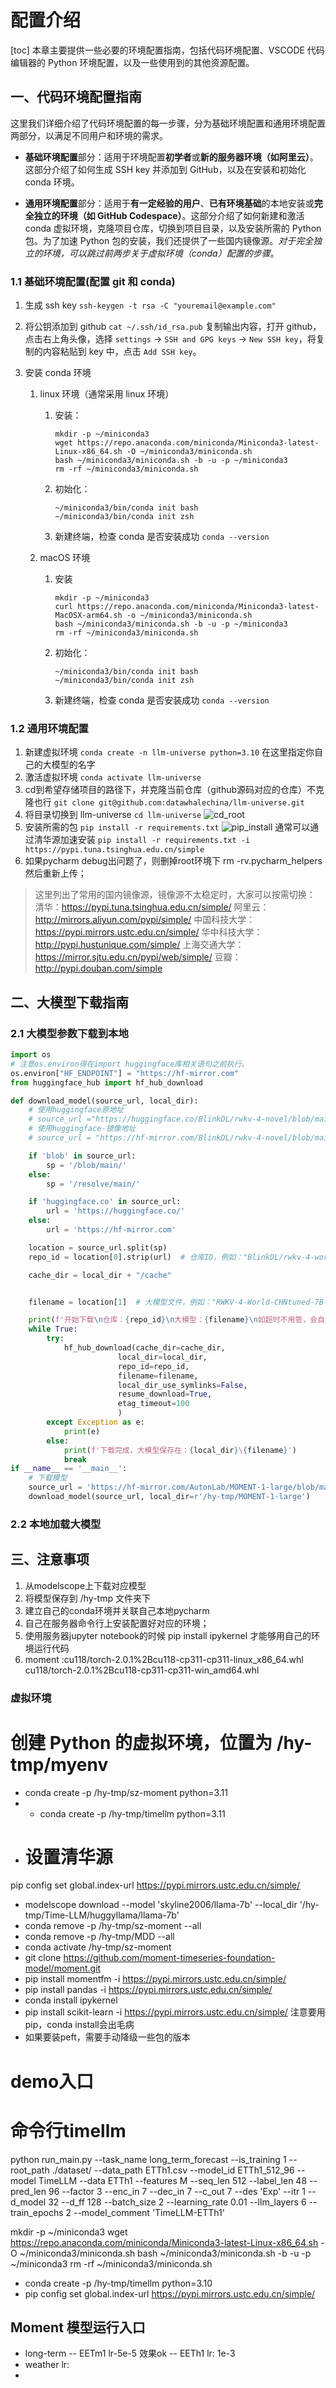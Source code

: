 # 配置介绍

[toc]
本章主要提供一些必要的环境配置指南，包括代码环境配置、VSCODE 代码编辑器的 Python 环境配置，以及一些使用到的其他资源配置。

## 一、代码环境配置指南

这里我们详细介绍了代码环境配置的每一步骤，分为基础环境配置和通用环境配置两部分，以满足不同用户和环境的需求。

- **基础环境配置**部分：适用于环境配置**初学者**或**新的服务器环境（如阿里云）**。这部分介绍了如何生成 SSH key 并添加到 GitHub，以及在安装和初始化 conda 环境。

- **通用环境配置**部分：适用于**有一定经验的用户**、**已有环境基础**的本地安装或**完全独立的环境（如 GitHub Codespace）**。这部分介绍了如何新建和激活 conda 虚拟环境，克隆项目仓库，切换到项目目录，以及安装所需的 Python 包。为了加速 Python 包的安装，我们还提供了一些国内镜像源。*对于完全独立的环境，可以跳过前两步关于虚拟环境（conda）配置的步骤*。

### 1.1 基础环境配置(配置 git 和 conda)

1. 生成 ssh key
   `ssh-keygen -t rsa -C "youremail@example.com"`
2. 将公钥添加到 github
   `cat ~/.ssh/id_rsa.pub`
   复制输出内容，打开 github，点击右上角头像，选择 `settings` -> `SSH and GPG keys` -> `New SSH key`，将复制的内容粘贴到 key 中，点击 `Add SSH key`。
   

3. 安装 conda 环境

   1. linux 环境（通常采用 linux 环境）

      1. 安装：

         ```shell
         mkdir -p ~/miniconda3
         wget https://repo.anaconda.com/miniconda/Miniconda3-latest-Linux-x86_64.sh -O ~/miniconda3/miniconda.sh
         bash ~/miniconda3/miniconda.sh -b -u -p ~/miniconda3
         rm -rf ~/miniconda3/miniconda.sh
         ```

      2. 初始化：

         ```shell
         ~/miniconda3/bin/conda init bash
         ~/miniconda3/bin/conda init zsh
         ```

      3. 新建终端，检查 conda 是否安装成功 `conda --version`

   2. macOS 环境

      1. 安装

         ```shell
         mkdir -p ~/miniconda3
         curl https://repo.anaconda.com/miniconda/Miniconda3-latest-MacOSX-arm64.sh -o ~/miniconda3/miniconda.sh
         bash ~/miniconda3/miniconda.sh -b -u -p ~/miniconda3
         rm -rf ~/miniconda3/miniconda.sh
         ```

      2. 初始化：
         ```shell
         ~/miniconda3/bin/conda init bash
         ~/miniconda3/bin/conda init zsh
         ```

      3. 新建终端，检查 conda 是否安装成功 `conda --version`
    
### 1.2 通用环境配置 

1. 新建虚拟环境
   `conda create -n llm-universe python=3.10`
   在这里指定你自己的大模型的名字
2. 激活虚拟环境
   `conda activate llm-universe`
3. cd到希望存储项目的路径下，并克隆当前仓库（github源码对应的仓库）不克隆也行
   `git clone git@github.com:datawhalechina/llm-universe.git`
4. 将目录切换到 llm-universe
   `cd llm-universe`
   ![cd_root](../../figures/C1-7-cd_root.png)
5. 安装所需的包
   `pip install -r requirements.txt`
   ![pip_install](../../figures/C1-7-pip_install.png)
   通常可以通过清华源加速安装
   `pip install -r requirements.txt -i https://pypi.tuna.tsinghua.edu.cn/simple`
6. 如果pycharm debug出问题了，则删掉root环境下 rm -rv.pycharm_helpers  然后重新上传；
> 这里列出了常用的国内镜像源，镜像源不太稳定时，大家可以按需切换：
> 清华：https://pypi.tuna.tsinghua.edu.cn/simple/
> 阿里云：http://mirrors.aliyun.com/pypi/simple/
> 中国科技大学：https://pypi.mirrors.ustc.edu.cn/simple/
> 华中科技大学：http://pypi.hustunique.com/simple/
> 上海交通大学：https://mirror.sjtu.edu.cn/pypi/web/simple/
> 豆瓣：http://pypi.douban.com/simple

## 二、大模型下载指南

### 2.1 大模型参数下载到本地 

```python
import os
# 注意os.environ得在import huggingface库相关语句之前执行。
os.environ["HF_ENDPOINT"] = "https://hf-mirror.com"
from huggingface_hub import hf_hub_download

def download_model(source_url, local_dir):
    # 使用huggingface原地址
    # source_url ="https://huggingface.co/BlinkDL/rwkv-4-novel/blob/main/RWKV-4-Novel-7B-v1-ChnEng-20230426-ctx8192.pth"
    # 使用huggingface-镜像地址
    # source_url = "https://hf-mirror.com/BlinkDL/rwkv-4-novel/blob/main/RWKV-4-Novel-7B-v1-ChnEng-20230426-ctx8192.pth"

    if 'blob' in source_url:
        sp = '/blob/main/'
    else:
        sp = '/resolve/main/'

    if 'huggingface.co' in source_url:
        url = 'https://huggingface.co/'
    else:
        url = 'https://hf-mirror.com'

    location = source_url.split(sp)
    repo_id = location[0].strip(url)  # 仓库ID，例如："BlinkDL/rwkv-4-world"

    cache_dir = local_dir + "/cache"


    filename = location[1]  # 大模型文件，例如："RWKV-4-World-CHNtuned-7B-v1-20230709-ctx4096.pth"

    print(f'开始下载\n仓库：{repo_id}\n大模型：{filename}\n如超时不用管，会自定继续下载，直至完成。中途中断，再次运行将继续下载。')
    while True:
        try:
            hf_hub_download(cache_dir=cache_dir,
                        local_dir=local_dir,
                        repo_id=repo_id,
                        filename=filename,
                        local_dir_use_symlinks=False,
                        resume_download=True,
                        etag_timeout=100
                        )
        except Exception as e:
            print(e)
        else:
            print(f'下载完成，大模型保存在：{local_dir}\{filename}')
            break
if __name__ == '__main__':
    # 下载模型
    source_url = 'https://hf-mirror.com/AutonLab/MOMENT-1-large/blob/main/pytorch_model.bin'
    download_model(source_url, local_dir=r'/hy-tmp/MOMENT-1-large')
```

### 2.2 本地加载大模型


## 三、注意事项
1. 从modelscope上下载对应模型
2. 将模型保存到 /hy-tmp 文件夹下
3. 建立自己的conda环境并关联自己本地pycharm
4. 自己在服务器命令行上安装配置好对应的环境；
5. 使用服务器jupyter notebook的时候 pip install ipykernel 才能够用自己的环境运行代码
6. moment :cu118/torch-2.0.1%2Bcu118-cp311-cp311-linux_x86_64.whl
cu118/torch-2.0.1%2Bcu118-cp311-cp311-win_amd64.whl


### 虚拟环境
# 创建 Python 的虚拟环境，位置为 /hy-tmp/myenv
- conda create -p /hy-tmp/sz-moment python=3.11
- - conda create -p /hy-tmp/timellm python=3.11
- # 设置清华源
pip config set global.index-url https://pypi.mirrors.ustc.edu.cn/simple/
- modelscope download --model 'skyline2006/llama-7b' --local_dir '/hy-tmp/Time-LLM/huggyllama/llama-7b'
- conda remove -p /hy-tmp/sz-moment --all
- conda remove -p /hy-tmp/MDD --all
- conda activate /hy-tmp/sz-moment
- git clone https://github.com/moment-timeseries-foundation-model/moment.git
- pip install momentfm -i  https://pypi.mirrors.ustc.edu.cn/simple/
- pip install pandas -i  https://pypi.mirrors.ustc.edu.cn/simple/
- conda install ipykernel
- pip install scikit-learn -i  https://pypi.mirrors.ustc.edu.cn/simple/  注意要用pip，conda install会出毛病
- 如果要装peft，需要手动降级一些包的版本


# demo入口
# 命令行timellm
python run_main.py --task_name long_term_forecast   --is_training 1   --root_path ./dataset/   --data_path ETTh1.csv --model_id ETTh1_512_96   --model TimeLLM   --data ETTh1   --features M   --seq_len 512   --label_len 48   --pred_len 96 --factor 3   --enc_in 7   --dec_in 7   --c_out 7   --des 'Exp'   --itr 1   --d_model 32   --d_ff 128   --batch_size 2 --learning_rate 0.01   --llm_layers 6   --train_epochs 2   --model_comment 'TimeLLM-ETTh1'


mkdir -p ~/miniconda3
wget https://repo.anaconda.com/miniconda/Miniconda3-latest-Linux-x86_64.sh -O ~/miniconda3/miniconda.sh
bash ~/miniconda3/miniconda.sh -b -u -p ~/miniconda3
rm -rf ~/miniconda3/miniconda.sh
- conda create -p /hy-tmp/timellm python=3.10
- pip config set global.index-url https://pypi.mirrors.ustc.edu.cn/simple/



## Moment 模型运行入口
- long-term
-- EETm1  lr-5e-5  效果ok
--  EETh1  lr: 1e-3
-  weather lr:
- 